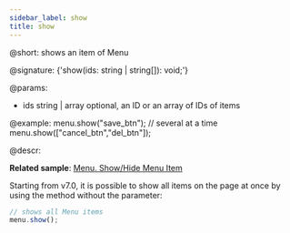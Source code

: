 ```yaml
---
sidebar_label: show
title: show
---          
```


@short: shows an item of Menu

@signature: {'show(ids: string | string[]): void;'}

@params:
- ids 		string | array		optional, an ID or an array of IDs of items


@example:
menu.show("save_btn");
// several at a time
menu.show(["cancel_btn","del_btn"]);



@descr:

**Related sample**: [Menu. Show/Hide Menu Item](https://snippet.dhtmlx.com/a9vbhxgd)

Starting from v7.0, it is possible to show all items on the page at once by using the method without the parameter:

~~~js
// shows all Menu items
menu.show();
~~~






